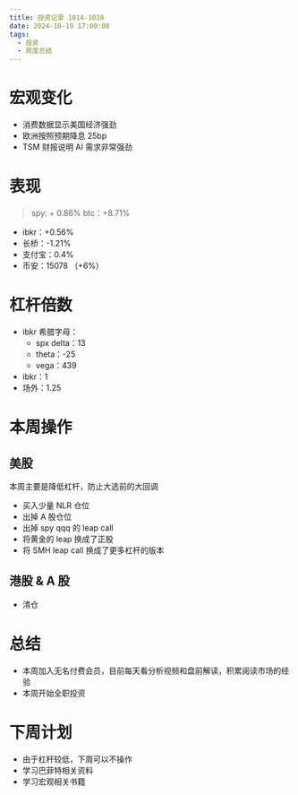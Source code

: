 ```yaml
---
title: 投资记录 1014-1018
date: 2024-10-19 17:00:00
tags:
  - 投资
  - 周度总结
---
```


# 宏观变化

- 消费数据显示美国经济强劲
- 欧洲按照预期降息 25bp
- TSM 财报说明 AI 需求非常强劲

# 表现

> spy: + 0.86%
> btc：+8.71%

- ibkr：+0.56%
- 长桥：-1.21%
- 支付宝：0.4%
- 币安：15078 （+6%）

# 杠杆倍数

- ibkr 希腊字母：
  - spx delta：13
  - theta：-25
  - vega：439
- ibkr：1
- 场外：1.25

# 本周操作

## 美股

本周主要是降低杠杆，防止大选前的大回调

- 买入少量 NLR 仓位
- 出掉 A 股仓位
- 出掉 spy qqq 的 leap call
- 将黄金的 leap 换成了正股
- 将 SMH leap call 换成了更多杠杆的版本

## 港股 & A 股

- 清仓

# 总结

- 本周加入无名付费会员，目前每天看分析视频和盘前解读，积累阅读市场的经验
- 本周开始全职投资

# 下周计划

- 由于杠杆较低，下周可以不操作
- 学习巴菲特相关资料
- 学习宏观相关书籍

